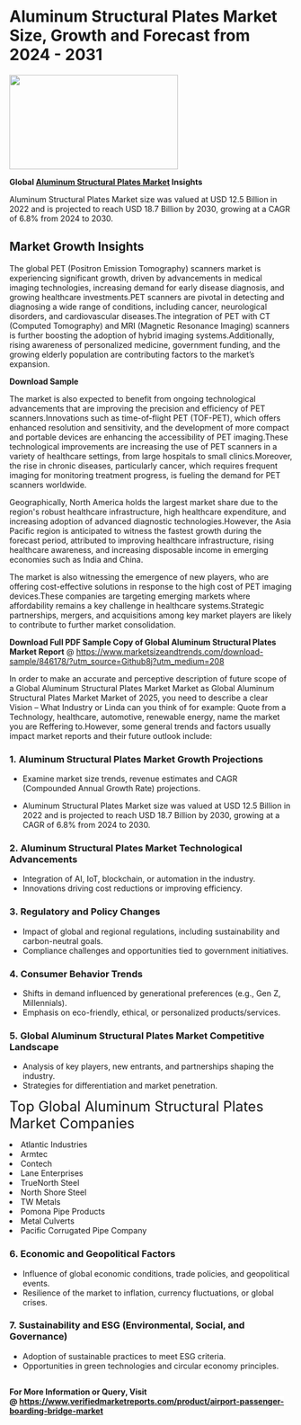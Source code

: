<H1>Aluminum Structural Plates Market Size, Growth and Forecast from 2024 - 2031</H1><img class="aligncenter size-medium wp-image-584254" src="https://thirdeyenews.in/wp-content/uploads/2024/09/Global-Market-Research-300x168.jpeg" alt="" width="300" height="168" /><p><strong>Global&nbsp;<a href="https://www.marketsizeandtrends.com/download-sample/846178/?utm_source=Github8j?utm_medium=208">Aluminum Structural Plates Market</a> Insights</strong></p><p>Aluminum Structural Plates Market size was valued at USD 12.5 Billion in 2022 and is projected to reach USD 18.7 Billion by 2030, growing at a CAGR of 6.8% from 2024 to 2030.</p><p><h2>Market Growth Insights</h2> <p>The global PET (Positron Emission Tomography) scanners market is experiencing significant growth, driven by advancements in medical imaging technologies, increasing demand for early disease diagnosis, and growing healthcare investments.PET scanners are pivotal in detecting and diagnosing a wide range of conditions, including cancer, neurological disorders, and cardiovascular diseases.The integration of PET with CT (Computed Tomography) and MRI (Magnetic Resonance Imaging) scanners is further boosting the adoption of hybrid imaging systems.Additionally, rising awareness of personalized medicine, government funding, and the growing elderly population are contributing factors to the market’s expansion.</p> <p><strong>Download Sample</strong></p> <p>The market is also expected to benefit from ongoing technological advancements that are improving the precision and efficiency of PET scanners.Innovations such as time-of-flight PET (TOF-PET), which offers enhanced resolution and sensitivity, and the development of more compact and portable devices are enhancing the accessibility of PET imaging.These technological improvements are increasing the use of PET scanners in a variety of healthcare settings, from large hospitals to small clinics.Moreover, the rise in chronic diseases, particularly cancer, which requires frequent imaging for monitoring treatment progress, is fueling the demand for PET scanners worldwide.</p> <p>Geographically, North America holds the largest market share due to the region's robust healthcare infrastructure, high healthcare expenditure, and increasing adoption of advanced diagnostic technologies.However, the Asia Pacific region is anticipated to witness the fastest growth during the forecast period, attributed to improving healthcare infrastructure, rising healthcare awareness, and increasing disposable income in emerging economies such as India and China.</p> <p>The market is also witnessing the emergence of new players, who are offering cost-effective solutions in response to the high cost of PET imaging devices.These companies are targeting emerging markets where affordability remains a key challenge in healthcare systems.Strategic partnerships, mergers, and acquisitions among key market players are likely to contribute to further market consolidation.</p> <p><span class=""><strong>Download Full PDF Sample Copy of Global Aluminum Structural Plates Market Report</strong> @ <a href="https://www.marketsizeandtrends.com/download-sample/846178/?utm_source=Github8j?utm_medium=208" target="_blank">https://www.marketsizeandtrends.com/download-sample/846178/?utm_source=Github8j?utm_medium=208</a></span></p><p>In order to make an accurate and perceptive description of future scope of a Global&nbsp;Aluminum Structural Plates Market Market as Global&nbsp;Aluminum Structural Plates Market Market of 2025, you need to describe a clear Vision &ndash; What Industry or Linda can you think of for example: Quote from a Technology, healthcare, automotive, renewable energy, name the market you are Reffering to.However, some general trends and factors usually impact market reports and their future outlook include:</p><h3>1.&nbsp;<strong>Aluminum Structural Plates Market Growth Projections</strong></h3><ul><li>Examine market size trends, revenue estimates and CAGR (Compounded Annual Growth Rate) projections.</li><li><p>Aluminum Structural Plates Market size was valued at USD 12.5 Billion in 2022 and is projected to reach USD 18.7 Billion by 2030, growing at a CAGR of 6.8% from 2024 to 2030.</p></li></ul><h3>2.&nbsp;<strong>Aluminum Structural Plates Market Technological Advancements</strong></h3><ul><li>Integration of AI, IoT, blockchain, or automation in the industry.</li><li>Innovations driving cost reductions or improving efficiency.</li></ul><h3>3.&nbsp;<strong>Regulatory and Policy Changes</strong></h3><ul><li>Impact of global and regional regulations, including sustainability and carbon-neutral goals.</li><li>Compliance challenges and opportunities tied to government initiatives.</li></ul><h3>4.&nbsp;<strong>Consumer Behavior Trends</strong></h3><ul><li>Shifts in demand influenced by generational preferences (e.g., Gen Z, Millennials).</li><li>Emphasis on eco-friendly, ethical, or personalized products/services.</li></ul><h3>5.&nbsp;<strong>Global Aluminum Structural Plates Market Competitive Landscape</strong></h3><ul><li>Analysis of key players, new entrants, and partnerships shaping the industry.</li><li>Strategies for differentiation and market penetration.</li></ul><p data-pm-slice="1 1 []"><span style="color: inherit; font-family: inherit; font-size: 25px;">Top Global Aluminum Structural Plates Market Companies</span></p><div class="" data-test-id=""><p><li>Atlantic Industries</li><li> Armtec</li><li> Contech</li><li> Lane Enterprises</li><li> TrueNorth Steel</li><li> North Shore Steel</li><li> TW Metals</li><li> Pomona Pipe Products</li><li> Metal Culverts</li><li> Pacific Corrugated Pipe Company</li></p></div><h3>6.&nbsp;<strong>Economic and Geopolitical Factors</strong></h3><ul><li>Influence of global economic conditions, trade policies, and geopolitical events.</li><li>Resilience of the market to inflation, currency fluctuations, or global crises.</li></ul><h3>7.&nbsp;<strong>Sustainability and ESG (Environmental, Social, and Governance)</strong></h3><ul><li>Adoption of sustainable practices to meet ESG criteria.</li><li>Opportunities in green technologies and circular economy principles.</li></ul><h2><strong style="font-size: 14px;">For More Information or Query, Visit @&nbsp;</strong><a style="background-color: #ffffff; font-size: 14px;" href="https://www.marketsizeandtrends.com/report/aluminum-structural-plates-market/" target="_blank">https://www.verifiedmarketreports.com/product/airport-passenger-boarding-bridge-market</a></h2>